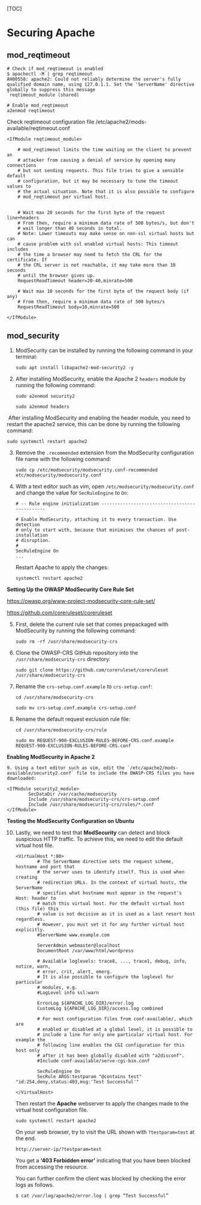 [TOC]



# Securing Apache 

## mod_reqtimeout

```
# Check if mod_reqtimeout is enabled
$ apachectl -M | grep reqtimeout
AH00558: apache2: Could not reliably determine the server's fully qualified domain name, using 127.0.1.1. Set the 'ServerName' directive globally to suppress this message
 reqtimeout_module (shared)

# Enable mod_reqtimeout
a2enmod reqtimeout
```

Check reqtimeout configuration file
/etc/apache2/mods-available/reqtimeout.conf

```
<IfModule reqtimeout_module>

	# mod_reqtimeout limits the time waiting on the client to prevent an
	# attacker from causing a denial of service by opening many connections
	# but not sending requests. This file tries to give a sensible default
	# configuration, but it may be necessary to tune the timeout values to
	# the actual situation. Note that it is also possible to configure
	# mod_reqtimeout per virtual host.


	# Wait max 20 seconds for the first byte of the request line+headers
	# From then, require a minimum data rate of 500 bytes/s, but don't
	# wait longer than 40 seconds in total.
	# Note: Lower timeouts may make sense on non-ssl virtual hosts but can
	# cause problem with ssl enabled virtual hosts: This timeout includes
	# the time a browser may need to fetch the CRL for the certificate. If
	# the CRL server is not reachable, it may take more than 10 seconds
	# until the browser gives up.
	RequestReadTimeout header=20-40,minrate=500

	# Wait max 10 seconds for the first byte of the request body (if any)
	# From then, require a minimum data rate of 500 bytes/s
	RequestReadTimeout body=10,minrate=500

</IfModule>
```



## mod_security

1. ModSecurity can be installed by running the following command in your terminal:

   ```
   sudo apt install libapache2-mod-security2 -y
   ```

2. After installing ModSecurity, enable the Apache 2 `headers` module by running the following command:

   ```
   sudo a2enmod security2
   
   sudo a2enmod headers
   ```

​		After installing ModSecurity and enabling the header module, you need to restart the apache2 service, this can be done by running the following command:

```
sudo systemctl restart apache2
```

3. Remove the `.recommended` extension from the ModSecurity configuration file name with the following command:

   ```
   sudo cp /etc/modsecurity/modsecurity.conf-recommended etc/modsecurity/modsecurity.conf
   ```

4. With a text editor such as vim, open `/etc/modsecurity/modsecurity.conf` and change the value for `SecRuleEngine` to `On`:

   ```
   # -- Rule engine initialization ----------------------------------------------
   
   # Enable ModSecurity, attaching it to every transaction. Use detection
   # only to start with, because that minimises the chances of post-installation
   # disruption.
   #
   SecRuleEngine On
   ...
   ```

   Restart Apache to apply the changes:

   ```
   systemctl restart apache2
   ```

**Setting Up the OWASP ModSecurity Core Rule Set**

https://owasp.org/www-project-modsecurity-core-rule-set/

https://github.com/coreruleset/coreruleset

5. First, delete the current rule set that comes prepackaged with ModSecurity by running the following command:

   ```
   sudo rm -rf /usr/share/modsecurity-crs
   ```

6. Clone the OWASP-CRS GitHub repository into the `/usr/share/modsecurity-crs` directory:

   ```
   sudo git clone https://github.com/coreruleset/coreruleset /usr/share/modsecurity-crs
   ```

7. Rename the `crs-setup.conf.example` to `crs-setup.conf`:

   ```
   cd /usr/share/modsecurity-crs
   
   sudo mv crs-setup.conf.example crs-setup.conf
   ```

8. Rename the default request exclusion rule file:

   ```
   cd /usr/share/modsecurity-crs/rule
   
   sudo mv REQUEST-900-EXCLUSION-RULES-BEFORE-CRS.conf.example REQUEST-900-EXCLUSION-RULES-BEFORE-CRS.conf
   
   ```

**Enabling ModSecurity in Apache 2**

	9. Using a text editor such as vim, edit the `/etc/apache2/mods-available/security2.conf` file to include the OWASP-CRS files you have downloaded:

```
<IfModule security2_module>
        SecDataDir /var/cache/modsecurity
        Include /usr/share/modsecurity-crs/crs-setup.conf
        Include /usr/share/modsecurity-crs/rules/*.conf
</IfModule>
```



**Testing the ModSecurity Configuration on Ubuntu**

10. Lastly, we need to test that **ModSecurity** can detect and block suspicious HTTP traffic. To achieve this, we need to edit the default virtual host file.

    ```
    <VirtualHost *:80>
            # The ServerName directive sets the request scheme, hostname and port that
            # the server uses to identify itself. This is used when creating
            # redirection URLs. In the context of virtual hosts, the ServerName
            # specifies what hostname must appear in the request's Host: header to
            # match this virtual host. For the default virtual host (this file) this
            # value is not decisive as it is used as a last resort host regardless.
            # However, you must set it for any further virtual host explicitly.
            #ServerName www.example.com
    
            ServerAdmin webmaster@localhost
            DocumentRoot /var/www/html/wordpress
    
            # Available loglevels: trace8, ..., trace1, debug, info, notice, warn,
            # error, crit, alert, emerg.
            # It is also possible to configure the loglevel for particular
            # modules, e.g.
            #LogLevel info ssl:warn
    
            ErrorLog ${APACHE_LOG_DIR}/error.log
            CustomLog ${APACHE_LOG_DIR}/access.log combined
    
            # For most configuration files from conf-available/, which are
            # enabled or disabled at a global level, it is possible to
            # include a line for only one particular virtual host. For example the
            # following line enables the CGI configuration for this host only
            # after it has been globally disabled with "a2disconf".
            #Include conf-available/serve-cgi-bin.conf
    
            SecRuleEngine On
            SecRule ARGS:testparam "@contains test" "id:254,deny,status:403,msg:'Test Successful'"
    
    </VirtualHost>
    ```

    Then restart the **Apache** webserver to apply the changes made to the virtual host configuration file.

    ```
    sudo systemctl restart apache2
    ```

    On your web browser, try to visit the URL shown with `?testparam=test` at the end.

    ```
    http://server-ip/?testparam=test
    ```

    You get a **‘403 Forbidden error’** indicating that you have been blocked from accessing the resource.

    You can further confirm the client was blocked by checking the error logs as follows.

    ```
    $ cat /var/log/apache2/error.log | grep “Test Successful”
    ```

    

